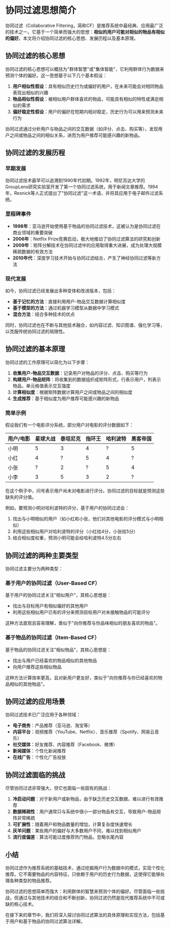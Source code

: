 # 协同过滤思想简介

协同过滤（Collaborative Filtering，简称CF）是推荐系统中最经典、应用最广泛的技术之一。它基于一个简单而强大的思想：**相似的用户可能对相似的物品有相似的偏好**。本文将介绍协同过滤的核心思想、发展历程以及基本原理。

## 协同过滤的核心思想

协同过滤的核心思想可以概括为"群体智慧"或"集体智能"，它利用群体行为数据来预测个体的偏好。这一思想基于以下几个基本假设：

1. **用户相似性假设**：具有相似历史行为或偏好的用户，在未来可能会对相同物品表现出相似的兴趣
2. **物品相似性假设**：被相似用户群体喜欢的物品，可能具有相似的特性或满足相似的需求
3. **偏好稳定性假设**：用户的偏好在短期内相对稳定，历史行为可以用来预测未来行为

协同过滤通过分析用户与物品之间的交互数据（如评分、点击、购买等），发现用户之间或物品之间的相似关系，进而为用户推荐可能感兴趣的新物品。

## 协同过滤的发展历程

### 早期发展

协同过滤技术最早可以追溯到1990年代初期。1992年，明尼苏达大学的GroupLens研究实验室开发了第一个协同过滤系统，用于新闻文章推荐。1994年，Resnick等人正式提出了"协同过滤"这一术语，并将其应用于电子邮件过滤系统。

### 里程碑事件

- **1998年**：亚马逊开始使用基于物品的协同过滤技术，这被认为是协同过滤在商业领域的重要突破
- **2006年**：Netflix Prize竞赛启动，极大地推动了协同过滤算法的研究和创新
- **2009年**：矩阵分解技术在协同过滤中的应用取得重大进展，成为处理大规模稀疏数据的有效方法
- **2010年代**：深度学习技术开始与协同过滤结合，产生了神经协同过滤等新方法

### 现代发展

如今，协同过滤已经发展出多种变体和改进版本，包括：

- **基于记忆的方法**：直接利用用户-物品交互数据计算相似度
- **基于模型的方法**：通过机器学习模型从数据中学习模式
- **混合方法**：结合多种技术的优点

同时，协同过滤也在不断与其他技术融合，如内容过滤、知识图谱、强化学习等，以克服传统协同过滤的局限性。

## 协同过滤的基本原理

协同过滤的工作原理可以简化为以下步骤：

1. **收集用户-物品交互数据**：记录用户对物品的评分、点击、购买等行为
2. **构建用户-物品矩阵**：将收集到的数据组织成矩阵形式，行表示用户，列表示物品，单元格值表示交互强度
3. **计算相似度**：根据矩阵数据计算用户之间或物品之间的相似度
4. **生成推荐**：基于相似度为用户推荐可能感兴趣的新物品

### 简单示例

假设我们有一个电影评分系统，部分用户对电影的评分数据如下：

| 用户/电影 | 星球大战 | 泰坦尼克 | 指环王 | 哈利波特 | 黑客帝国 |
|---------|--------|---------|-------|---------|----------|
| 小明     | 5      | 3       | 4     | ?       | 5        |
| 小红     | 4      | ?       | 5     | 4       | ?        |
| 小张     | ?      | 2       | ?     | 5       | 4        |
| 小李     | 3      | 5       | 3     | 2       | ?        |

在这个例子中，问号表示用户尚未对电影进行评分。协同过滤的目标就是预测这些缺失的评分值。

例如，要预测小明对哈利波特的评分，基于用户的协同过滤会：
1. 找出与小明相似的用户（如小红和小张，他们对其他电影的评分模式与小明相似）
2. 利用这些相似用户对哈利波特的评分（小红给4分，小张给5分）
3. 结合相似度权重，预测小明可能会给哈利波特4.5分左右

## 协同过滤的两种主要类型

协同过滤主要分为两种类型：

### 基于用户的协同过滤（User-Based CF）

基于用户的协同过滤关注"相似用户"，其核心思想是：
- 找出与目标用户有相似偏好的其他用户
- 利用这些相似用户已有的评分来预测目标用户对未接触物品的可能评分

这种方法直观且容易理解，类似于"向你推荐与你品味相似的朋友喜欢的物品"。

### 基于物品的协同过滤（Item-Based CF）

基于物品的协同过滤关注"相似物品"，其核心思想是：
- 找出与用户已经喜欢的物品相似的其他物品
- 向用户推荐这些相似物品

这种方法计算效率更高，且对新用户更友好，类似于"向你推荐与你已经喜欢的物品相似的其他物品"。

## 协同过滤的应用场景

协同过滤技术已广泛应用于各种领域：

- **电子商务**：产品推荐（亚马逊、淘宝等）
- **内容平台**：视频推荐（YouTube、Netflix）、音乐推荐（Spotify、网易云音乐）
- **社交媒体**：好友推荐、内容推荐（Facebook、微博）
- **新闻媒体**：个性化新闻推荐
- **在线广告**：个性化广告投放

## 协同过滤面临的挑战

尽管协同过滤非常强大，但它也面临一些固有的挑战：

1. **冷启动问题**：对于新用户或新物品，由于缺乏历史交互数据，难以进行有效推荐
2. **数据稀疏性**：用户通常只与系统中很小一部分物品有交互，导致用户-物品矩阵非常稀疏
3. **可扩展性**：随着用户和物品数量的增加，计算复杂度快速增长
4. **灰羊问题**：某些用户的偏好与大多数用户不同，难以找到相似用户
5. **流行度偏差**：算法可能过度推荐热门物品，忽略长尾内容

## 小结

协同过滤作为推荐系统的基础技术，通过挖掘用户行为数据中的模式，实现个性化推荐。它不需要物品的内容特征，只依赖于用户的历史行为数据，这使得它能够处理各种类型的物品推荐。

协同过滤的思想简单而强大：利用群体的智慧来预测个体的偏好。尽管面临一些挑战，但通过与其他技术的结合和不断创新，协同过滤仍然是现代推荐系统中不可或缺的核心技术。

在接下来的章节中，我们将深入探讨协同过滤算法的具体原理和实现方法，包括基于用户和基于物品的协同过滤算法详解。
